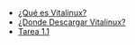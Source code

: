 * [¿Qué es Vitalinux?](Parte_1-Introduccion_Software_Libre/Parte_1-Que_es_Vitalinux.md)
* [¿Donde Descargar Vitalinux?](Parte_1-Introduccion_Software_Libre/Parte_1-Donde_descargar_Vitalinux.md)
* [Tarea 1.1](Parte_1-Introduccion_Software_Libre/Parte_1-Tarea_1.1.md)